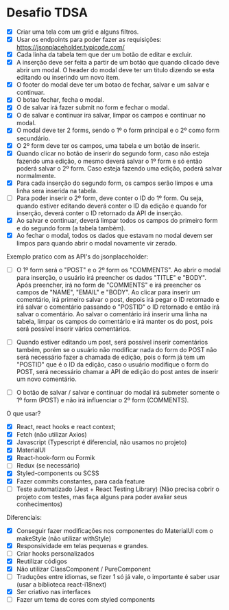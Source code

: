 # Desafio TDSA

- [x] Criar uma tela com um grid e alguns filtros.
- [x] Usar os endpoints para poder fazer as requisições: https://jsonplaceholder.typicode.com/
- [x] Cada linha da tabela tem que der um botão de editar e excluir.
- [x] A inserção deve ser feita a partir de um botão que quando clicado deve abrir um modal. O header do modal deve ter um
      titulo dizendo se esta editando ou inserindo um novo item.
- [x] O footer do modal deve ter um botao de fechar, salvar e um salvar e continuar.
- [x] O botao fechar, fecha o modal.
- [x] O de salvar irá fazer submit no form e fechar o modal.
- [x] O de salvar e continuar ira salvar, limpar os campos e continuar no modal.
- [x] O modal deve ter 2 forms, sendo o 1º o form principal e o 2º como form secundário.
- [x] O 2º form deve ter os campos, uma tabela e um botão de inserir.
- [x] Quando clicar no botão de inserir do segundo form, caso não esteja fazendo uma edição, o mesmo deverá salvar o 1º form e só então poderá salvar o 2º form. Caso esteja fazendo uma edição, poderá salvar normalmente.
- [x] Para cada inserção do segundo form, os campos serão limpos e uma linha sera inserida na tabela.
- [ ] Para poder inserir o 2º form, deve conter o ID do 1º form. Ou seja, quando estiver editando deverá conter o ID da edição e quando for inserção, deverá conter o ID retornado da API de inserção.
- [x] Ao salvar e continuar, deverá limpar todos os campos do primeiro form e do segundo form (a tabela também).
- [x] Ao fechar o modal, todos os dados que estavam no modal devem ser limpos para quando abrir o modal novamente vir zerado.

Exemplo pratico com as API's do jsonplaceholder:

- [ ] O 1º form será o "POST" e o 2º form os "COMMENTS". Ao abrir o modal para inserção, o usuário irá preencher os
      dados "TITLE" e "BODY". Após preencher, irá no form de "COMMENTS" e irá preencher os campos de
      "NAME", "EMAIL" e "BODY". Ao clicar para inserir um comentário, irá primeiro salvar o post, depois irá pegar o
      ID retornado e irá salvar o comentário passando o "POSTID" o ID retornado e então irá salvar o comentário.
      Ao salvar o comentário irá inserir uma linha na tabela, limpar os campos do comentário e irá manter os do
      post, pois será possível inserir vários comentários.

- [ ] Quando estiver editando um post, será possível inserir comentários também, porém se o usuário não
      modificar nada do form do POST não será necessário fazer a chamada de edição, pois o form já tem um "POSTID"
      que é o ID da edição,
      caso o usuário modifique o form do POST, será necessário chamar a API de edição do post antes de inserir um novo comentário.

- [ ] O botão de salvar / salvar e continuar do modal irá submeter somente o 1º form (POST) e não irá influenciar o 2º form (COMMENTS).

O que usar?

- [x] React, react hooks e react context;
- [x] Fetch (não utilizar Axios)
- [x] Javascript (Typescript é diferencial, não usamos no projeto)
- [x] MaterialUI
- [x] React-hook-form ou Formik
- [ ] Redux (se necessário)
- [x] Styled-components ou SCSS
- [x] Fazer commits constantes, para cada feature
- [ ] Teste automatizado (Jest + React Testing Library) (Não precisa cobrir o projeto com testes, mas faça alguns
      para poder avaliar seus conhecimentos)

Diferenciais:

- [x] Conseguir fazer modificações nos componentes do MaterialUI com o makeStyle (não utilizar withStyle)
- [x] Responsividade em telas pequenas e grandes.
- [ ] Criar hooks personalizados
- [x] Reutilizar códigos
- [x] Não utilizar ClassComponent / PureComponent
- [ ] Traduções entre idiomas, se fizer 1 só já vale, o importante é saber usar (usar a biblioteca react-i18next)
- [x] Ser criativo nas interfaces
- [ ] Fazer um tema de cores com styled components
